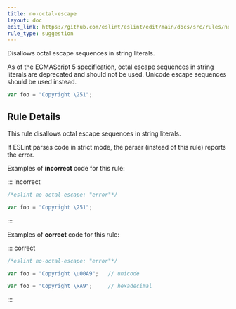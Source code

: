 ```yaml
---
title: no-octal-escape
layout: doc
edit_link: https://github.com/eslint/eslint/edit/main/docs/src/rules/no-octal-escape.md
rule_type: suggestion
---
```


Disallows octal escape sequences in string literals.

As of the ECMAScript 5 specification, octal escape sequences in string literals are deprecated and should not be used. Unicode escape sequences should be used instead.

```js
var foo = "Copyright \251";
```

## Rule Details

This rule disallows octal escape sequences in string literals.

If ESLint parses code in strict mode, the parser (instead of this rule) reports the error.

Examples of **incorrect** code for this rule:

::: incorrect

```js
/*eslint no-octal-escape: "error"*/

var foo = "Copyright \251";
```

:::

Examples of **correct** code for this rule:

::: correct

```js
/*eslint no-octal-escape: "error"*/

var foo = "Copyright \u00A9";   // unicode

var foo = "Copyright \xA9";     // hexadecimal
```

:::
